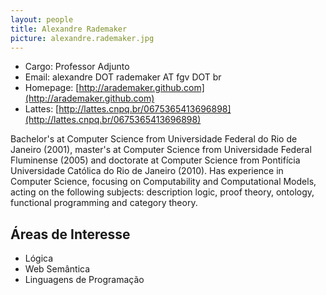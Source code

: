 ```yaml
---
layout: people
title: Alexandre Rademaker
picture: alexandre.rademaker.jpg
---
```


- Cargo: Professor Adjunto
- Email: alexandre DOT rademaker AT fgv DOT br
- Homepage: [http://arademaker.github.com](http://arademaker.github.com)
- Lattes: [http://lattes.cnpq.br/0675365413696898](http://lattes.cnpq.br/0675365413696898)

Bachelor's at Computer Science from Universidade Federal do Rio de
Janeiro (2001), master's at Computer Science from Universidade Federal
Fluminense (2005) and doctorate at Computer Science from Pontifícia
Universidade Católica do Rio de Janeiro (2010). Has experience in
Computer Science, focusing on Computability and Computational Models,
acting on the following subjects: description logic, proof theory,
ontology, functional programming and category theory.

## Áreas de Interesse

- Lógica
- Web Semântica
- Linguagens de Programação


